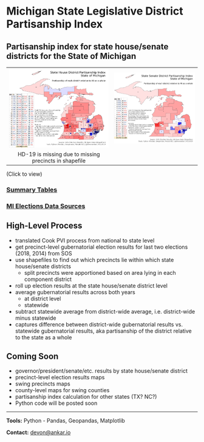 # Michigan State Legislative District Partisanship Index

## Partisanship index for state house/senate districts for the State of Michigan

|  |  |
|:----:|:----:|
| [![State House District Partisanship Index](https://raw.githubusercontent.com/dcadata/michigan-district-partisanship-index/master/pvi-maps/State%20House%20District%20Partisanship%20Index_table.png)](https://raw.githubusercontent.com/dcadata/michigan-district-partisanship-index/master/pvi-maps/State%20House%20District%20Partisanship%20Index_table.png) | [![State Senate District Partisanship Index](https://raw.githubusercontent.com/dcadata/michigan-district-partisanship-index/master/pvi-maps/State%20Senate%20District%20Partisanship%20Index_table.png)](https://raw.githubusercontent.com/dcadata/michigan-district-partisanship-index/master/pvi-maps/State%20Senate%20District%20Partisanship%20Index_table.png) |
| HD-19 is missing due to missing precincts in shapefile |  |

(Click to view)

### [Summary Tables](https://github.com/dcadata/michigan-district-partisanship-index/tree/master/pvi-tables)

### [MI Elections Data Sources](https://github.com/dcadata/michigan-district-partisanship-index/blob/master/michigan-elections-data-sources.md)

## High-Level Process

* translated Cook PVI process from national to state level
* get precinct-level gubernatorial election results for last two elections (2018, 2014) from SOS
* use shapefiles to find out which precincts lie within which state house/senate districts
  * split precincts were apportioned based on area lying in each component district
* roll up election results at the state house/senate district level
* average gubernatorial results across both years
  * at district level
  * statewide
* subtract statewide average from district-wide average, i.e. district-wide minus statewide
* captures difference between district-wide gubernatorial results vs. statewide gubernatorial results, aka partisanship of the district relative to the state as a whole

## Coming Soon

* governor/president/senate/etc. results by state house/senate district
* precinct-level election results maps
* swing precincts maps
* county-level maps for swing counties
* partisanship index calculation for other states (TX? NC?)
* Python code will be posted soon

***

**Tools:** Python - Pandas, Geopandas, Matplotlib

**Contact:** devon@ankar.io
